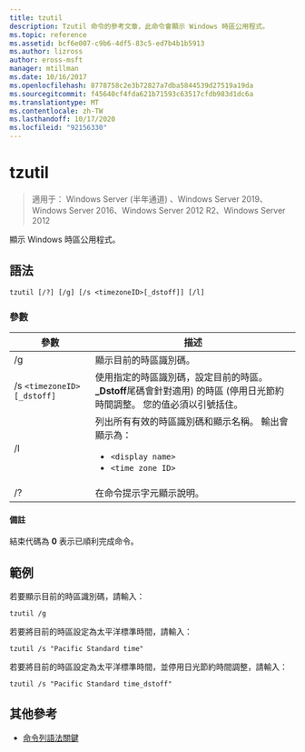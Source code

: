 ```yaml
---
title: tzutil
description: Tzutil 命令的參考文章，此命令會顯示 Windows 時區公用程式。
ms.topic: reference
ms.assetid: bcf6e007-c9b6-4df5-83c5-ed7b4b1b5913
ms.author: lizross
author: eross-msft
manager: mtillman
ms.date: 10/16/2017
ms.openlocfilehash: 8778758c2e3b72827a7dba5844539d27519a19da
ms.sourcegitcommit: f45640cf4fda621b71593c63517cfdb983d1dc6a
ms.translationtype: MT
ms.contentlocale: zh-TW
ms.lasthandoff: 10/17/2020
ms.locfileid: "92156330"
---
```

# <a name="tzutil"></a>tzutil

> 適用于： Windows Server (半年通道) 、Windows Server 2019、Windows Server 2016、Windows Server 2012 R2、Windows Server 2012

顯示 Windows 時區公用程式。

## <a name="syntax"></a>語法

```
tzutil [/?] [/g] [/s <timezoneID>[_dstoff]] [/l]
```

### <a name="parameters"></a>參數

| 參數 | 描述 |
|--|--|
| /g | 顯示目前的時區識別碼。 |
| /s `<timezoneID>[_dstoff]` | 使用指定的時區識別碼，設定目前的時區。 **_Dstoff**尾碼會針對適用) 的時區 (停用日光節約時間調整。 您的值必須以引號括住。 |
| /l | 列出所有有效的時區識別碼和顯示名稱。 輸出會顯示為：<ul><li>`<display name>`</li><li>`<time zone ID>`</li></ul> |
| /? | 在命令提示字元顯示說明。 |

#### <a name="remarks"></a>備註

結束代碼為 **0** 表示已順利完成命令。

## <a name="examples"></a>範例

若要顯示目前的時區識別碼，請輸入：

```
tzutil /g
```

若要將目前的時區設定為太平洋標準時間，請輸入：

```
tzutil /s "Pacific Standard time"
```

若要將目前的時區設定為太平洋標準時間，並停用日光節約時間調整，請輸入：

```
tzutil /s "Pacific Standard time_dstoff"
```

## <a name="additional-references"></a>其他參考

- [命令列語法關鍵](command-line-syntax-key.md)

